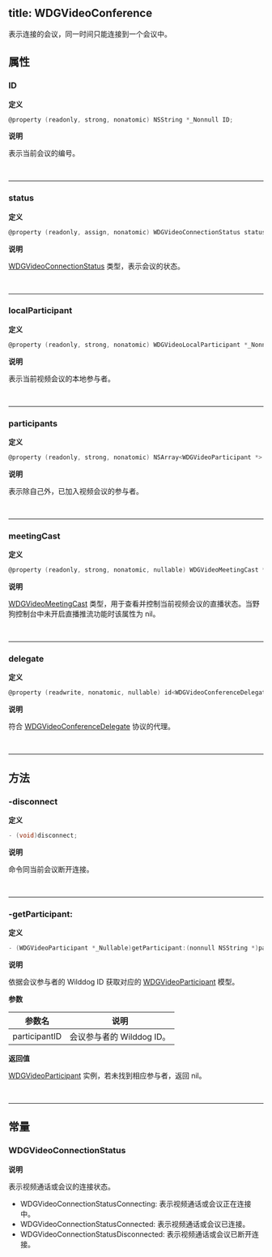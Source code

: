 title: WDGVideoConference
---

表示连接的会议，同一时间只能连接到一个会议中。

## 属性

### ID

**定义**

```objectivec
@property (readonly, strong, nonatomic) NSString *_Nonnull ID;
```

**说明**

表示当前会议的编号。

</br>

---

### status

**定义**

```objectivec
@property (readonly, assign, nonatomic) WDGVideoConnectionStatus status;
```

**说明**

[WDGVideoConnectionStatus](/conference/iOS/api/WDGVideoConference.html#WDGVideoConnectionStatus) 类型，表示会议的状态。

</br>

---

### localParticipant

**定义**

```objectivec
@property (readonly, strong, nonatomic) WDGVideoLocalParticipant *_Nonnull localParticipant;
```

**说明**

表示当前视频会议的本地参与者。

</br>

---

### participants

**定义**

```objectivec
@property (readonly, strong, nonatomic) NSArray<WDGVideoParticipant *> *_Nonnull participants;
```

**说明**

表示除自己外，已加入视频会议的参与者。

</br>

---

### meetingCast

**定义**

```objectivec
@property (readonly, strong, nonatomic, nullable) WDGVideoMeetingCast *meetingCast;
```

**说明**

[WDGVideoMeetingCast](/conference/iOS/api/WDGVideoMeetingCast.html) 类型，用于查看并控制当前视频会议的直播状态。当野狗控制台中未开启直播推流功能时该属性为 nil。

</br>

---

### delegate

**定义**

```objectivec
@property (readwrite, nonatomic, nullable) id<WDGVideoConferenceDelegate> delegate;
```

**说明**

符合 [WDGVideoConferenceDelegate](/conference/iOS/api/WDGVideoConferenceDelegate.html) 协议的代理。

</br>

---

## 方法

### -disconnect

**定义**

```objectivec
- (void)disconnect;
```

**说明**

命令同当前会议断开连接。

</br>

---

### -getParticipant:

**定义**

```objectivec
- (WDGVideoParticipant *_Nullable)getParticipant:(nonnull NSString *)participantID;
```

**说明**

依据会议参与者的 Wilddog ID 获取对应的 [WDGVideoParticipant](/conference/iOS/api/WDGVideoParticipant.html) 模型。

**参数**

 参数名 | 说明 
---|---
participantID|会议参与者的 Wilddog ID。

**返回值**

[WDGVideoParticipant](/conference/iOS/api/WDGVideoParticipant.html) 实例，若未找到相应参与者，返回 nil。

</br>

---

## 常量

### WDGVideoConnectionStatus 

**说明**

表示视频通话或会议的连接状态。

- WDGVideoConnectionStatusConnecting: 表示视频通话或会议正在连接中。
- WDGVideoConnectionStatusConnected: 表示视频通话或会议已连接。
- WDGVideoConnectionStatusDisconnected: 表示视频通话或会议已断开连接。
